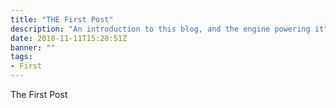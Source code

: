 ```yaml
---
title: "THE First Post"
description: "An introduction to this blog, and the engine powering it"
date: 2018-11-11T15:28:51Z
banner: ""
tags:
- First
---
```


The First Post

